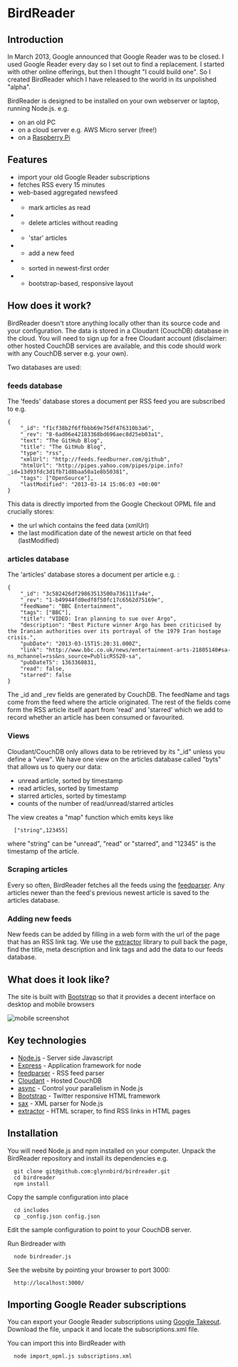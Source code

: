 # BirdReader

## Introduction

In March 2013, Google announced that Google Reader was to be closed. I used Google Reader every day so I set out to find a replacement.
I started with other online offerings, but then I thought "I could build one". So I created BirdReader which I have released to the world
in its unpolished "alpha".

BirdReader is designed to be installed on your own webserver or laptop, running Node.js. e.g.

* on an old PC
* on a cloud server e.g. AWS Micro server (free!)
* on a [Raspberry Pi](http://www.raspberrypi.org/)

## Features

* import your old Google Reader subscriptions 
* fetches RSS every 15 minutes
* web-based aggregated newsfeed
* - mark articles as read
* - delete articles without reading
* - 'star' articles
* - add a new feed
* - sorted in newest-first order
* - bootstrap-based, responsive layout

## How does it work?

BirdReader doesn't store anything locally other than its source code and your configuration. The data is stored in a Cloudant (CouchDB) database in the cloud.
You will need to sign up for a free Cloudant account (disclaimer: other hosted CouchDB services are available, and this code should work with any
CouchDB server e.g. your own).

Two databases are used:

### feeds database

The 'feeds' database stores a document per RSS feed you are subscribed to e.g.

```
{
    "_id": "f1cf38b2f6ffbbb69e75df476310b3a6",
    "_rev": "8-6ad06e42183368bd696aec8d25eb03a1",
    "text": "The GitHub Blog",
    "title": "The GitHub Blog",
    "type": "rss",
    "xmlUrl": "http://feeds.feedburner.com/github",
    "htmlUrl": "http://pipes.yahoo.com/pipes/pipe.info?_id=13d93fdc3d1fb71d8baa50a1e8b50381",
    "tags": ["OpenSource"],
    "lastModified": "2013-03-14 15:06:03 +00:00"
}
```

This data is directly imported from the Google Checkout OPML file and crucially stores:

* the url which contains the feed data (xmlUrl)
* the last modification date of the newest article on that feed (lastModified)

### articles database

The 'articles' database stores a document per article e.g. :

```
{
    "_id": "3c582426df29863513500a736111fa4e",
    "_rev": "1-b49944fd0edf8f50fc17c6562d75169e",
    "feedName": "BBC Entertainment",
    "tags": ["BBC"],
    "title": "VIDEO: Iran planning to sue over Argo",
    "description": "Best Picture winner Argo has been criticised by the Iranian authorities over its portrayal of the 1979 Iran hostage crisis.",
    "pubDate": "2013-03-15T15:20:31.000Z",
    "link": "http://www.bbc.co.uk/news/entertainment-arts-21805140#sa-ns_mchannel=rss&ns_source=PublicRSS20-sa",
    "pubDateTS": 1363360831,
    "read": false,
    "starred": false
}
```

The _id and _rev fields are generated by CouchDB. The feedName and tags come from the feed where the article originated. 
The rest of the fields come form the RSS article itself apart from 'read' and 'starred' which we add to record whether an 
article has been consumed or favourited.

### Views

Cloudant/CouchDB only allows data to be retrieved by its "_id" unless you define a "view". We have one view on the articles database called "byts"
that allows us to query our data: 

* unread article, sorted by timestamp
* read articles, sorted by timestamp
* starred articles, sorted by timestamp
* counts of the number of read/unread/starred articles 

The view creates a "map" function which emits keys like

```
  ["string",123455]
```

where "string" can be "unread", "read" or "starred", and "12345" is the timestamp of the article.

### Scraping articles

Every so often, BirdReader fetches all the feeds using the [feedparser](https://npmjs.org/package/feedparser). Any articles newer than
the feed's previous newest article is saved to the articles database.

### Adding new feeds

New feeds can be added by filling in a web form with the url of the page that has an RSS link tag. We use the [extractor](https://npmjs.org/package/extractor)
library to pull back the page, find the title, meta description and link tags and add the data to our feeds database.

## What does it look like?

The site is built with [Bootstrap](http://twitter.github.com/bootstrap/) so that it provides a decent interface on desktop and mobile browsers

![mobile screenshot](https://github.com/glynnbird/birdreader/raw/master/public/images/mobile.png "Mobile screenshot")

## Key technologies

* [Node.js](http://nodejs.org/) - Server side Javascript
* [Express](http://expressjs.com/) - Application framework for node
* [feedparser](https://npmjs.org/package/feedparser) - RSS feed parser 
* [Cloudant](https://cloudant.com/) - Hosted CouchDB
* [async](https://npmjs.org/package/async) - Control your parallelism in Node.js
* [Bootstrap](http://twitter.github.com/bootstrap/) - Twitter responsive HTML framework
* [sax](https://npmjs.org/package/sax) - XML parser for Node.js
* [extractor](https://npmjs.org/package/extractor) - HTML scraper, to find RSS links in HTML pages

## Installation

You will need Node.js and npm installed on your computer. Unpack the BirdReader repository and install its dependencies e.g.

```
  git clone git@github.com:glynnbird/birdreader.git
  cd birdreader
  npm install
```

Copy the sample configuration into place
```
  cd includes
  cp _config.json config.json
```

Edit the sample configuration to point to your CouchDB server.

Run Birdreader with

```
  node birdreader.js
```

See the website by pointing your browser to port 3000:
```
  http://localhost:3000/
```

## Importing Google Reader subscriptions

You can export your Google Reader subscriptions using [Google Takeout](https://www.google.com/takeout/). Download the file, unpack it 
and locate the subscriptions.xml file.

You can import this into BirdReader with

```
  node import_opml.js subscriptions.xml
```







